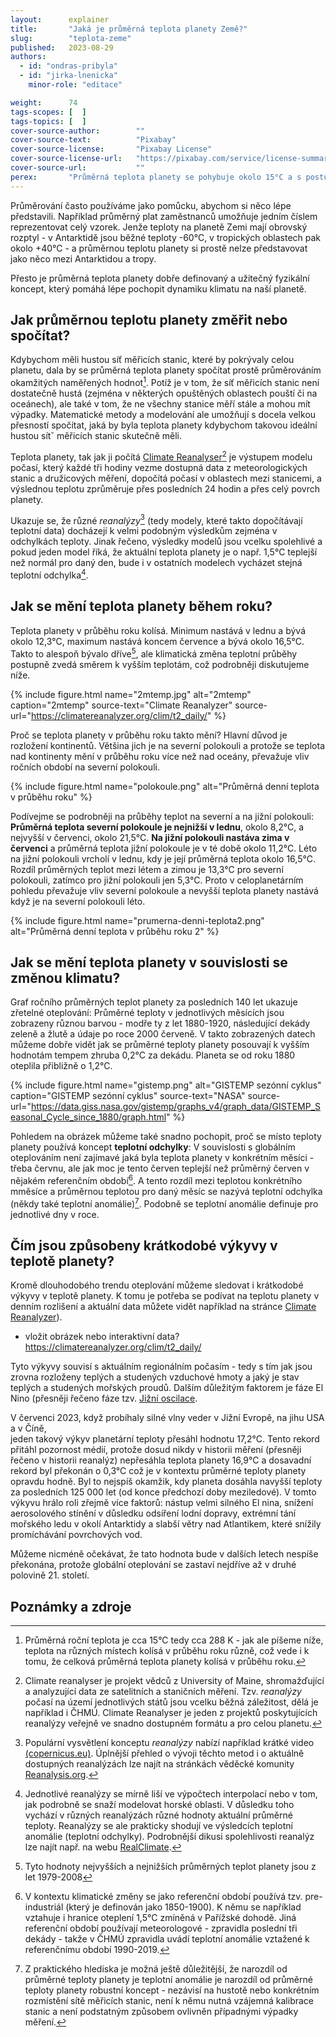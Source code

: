 ```yaml
---
layout:      explainer
title:       "Jaká je průměrná teplota planety Země?"
slug:        "teplota-zeme"
published:   2023-08-29
authors:
  - id: "ondras-pribyla"
  - id: "jirka-lnenicka"
    minor-role: "editace"

weight:      74
tags-scopes: [  ]
tags-topics: [  ]
cover-source-author:        ""
cover-source-text:          "Pixabay"
cover-source-license:       "Pixabay License"
cover-source-license-url:   "https://pixabay.com/service/license-summary/"
cover-source-url:           ""
perex:       "Průměrná teplota planety se pohybuje okolo 15°C a s postupující klimatickou změnou pomalu roste tempem zhruba 0,2°C za dekádu. Otázka průměrné teploty planety je ale trochu komplikovanější - záleží totiž například na ročních obdobích - a vyplatí se podívat na ni podrobněji."
---
```


Průměrování často používáme jako pomůcku, abychom si něco lépe představili. Například průměrný plat zaměstnanců umožňuje jedním číslem reprezentovat celý vzorek. Jenže teploty na planetě Zemi mají obrovský rozptyl - v Antarktidě jsou běžné teploty -60°C, v tropických oblastech pak okolo +40°C  - a průměrnou teplotu planety si prostě nelze představovat jako něco mezi Antarktidou a tropy. 

Přesto je průměrná teplota planety dobře definovaný a užitečný fyzikální koncept, který pomáhá lépe pochopit dynamiku klimatu na naší planetě. 

## Jak průměrnou teplotu planety změřit nebo spočítat?

Kdybychom měli hustou síť měřicích stanic, které by pokrývaly celou planetu, dala by se průměrná teplota planety spočítat prostě průměrováním okamžitých naměřených hodnot[^prumernateplota]. Potíž je v tom, že síť měřicích stanic není dostatečně hustá (zejména v některých opuštěných oblastech pouští či na oceánech), ale také v tom, že ne všechny stanice měří stále a mohou mít výpadky. Matematické metody a modelování ale umožňují s docela velkou přesností spočítat, jaká by byla teplota planety kdybychom takovou ideální hustou sítˇ měřicích stanic skutečně měli.

Teplota planety, tak jak ji počítá [Climate Reanalyser](https://climatereanalyzer.org/clim/t2_daily/)[^climatereanalyser] je výstupem modelu počasí, který každé tři hodiny vezme dostupná data z meteorologických stanic a družicových měření, dopočítá počasí v oblastech mezi stanicemi, a výslednou teplotu zprůměruje přes posledních 24 hodin a přes celý povrch planety.

Ukazuje se, že různé *reanalýzy*[^reanalysis_def] (tedy modely, které takto dopočítávají teplotní data) docházejí k velmi podobným výsledkům zejména v odchylkách teploty. Jinak řečeno, výsledky modelů jsou vcelku spolehlivé a pokud jeden model říká, že aktuální teplota planety je o např. 1,5°C teplejší než normál pro daný den, bude i v ostatních modelech vycházet stejná teplotní odchylka[^reanalyse_differences]. 


## Jak se mění teplota planety během roku?

Teplota planety v průběhu roku kolísá. Minimum nastává v lednu a bývá okolo 12,3°C, maximum nastává koncem července a bývá okolo 16,5°C. Takto to alespoň bývalo dříve[^ref_max], ale klimatická změna teplotní průběhy postupně zvedá směrem k vyšším teplotám, což podrobněji diskutujeme níže. 

{% include figure.html
    name="2mtemp.jpg"
    alt="2mtemp"
    caption="2mtemp"
    source-text="Climate Reanalyzer"
    source-url="https://climatereanalyzer.org/clim/t2_daily/"
%}

Proč se teplota planety v průběhu roku takto mění? Hlavní důvod je rozložení kontinentů. Většina jich je na severní polokouli a protože se teplota nad kontinenty mění v průběhu roku více než nad oceány, převažuje vliv ročních období na severní polokouli.

{% include figure.html
    name="polokoule.png"
    alt="Průměrná denní teplota v průběhu roku"
%}

 Podívejme se podrobněji na průběhy teplot na severní a na jižní polokouli: **Průměrná teplota severní polokoule je nejnižší v lednu**, okolo 8,2°C,  a nejvyšší v červenci, okolo 21,5°C. **Na jižní polokouli nastáva zima v červenci** a průměrná teplota jižní polokoule je v té době okolo 11,2°C. Léto na jižní polokouli vrcholí v lednu, kdy je její průměrná teplota okolo 16,5°C. Rozdíl průměrných teplot  mezi létem a zimou je 13,3°C pro severní polokouli, zatímco pro jižní polokouli jen 5,3°C. Proto v celoplanetárním pohledu převažuje vliv severní polokoule a nevyšší teplota planety nastává když je na severní polokouli léto.  

{% include figure.html
    name="prumerna-denni-teplota2.png"
    alt="Průměrná denní teplota v průběhu roku 2"
%}

## Jak se mění teplota planety v souvislosti se změnou klimatu?

Graf ročního průměrných teplot planety za posledních 140 let ukazuje zřetelné oteplování: Průměrné teploty v jednotlivých měsících jsou zobrazeny různou barvou - modře ty z let 1880-1920, následující dekády zeleně a žlutě a údaje po roce 2000 červeně. V takto zobrazených datech můžeme dobře vidět jak se průměrné teploty planety posouvají k vyšším hodnotám tempem zhruba 0,2°C za dekádu.  Planeta se od roku 1880 oteplila přibližně o 1,2°C.

{% include figure.html
    name="gistemp.png"
    alt="GISTEMP sezónní cyklus"
    caption="GISTEMP sezónní cyklus"
    source-text="NASA"
    source-url="https://data.giss.nasa.gov/gistemp/graphs_v4/graph_data/GISTEMP_Seasonal_Cycle_since_1880/graph.html"
%}

Pohledem na obrázek můžeme také snadno pochopit, proč se místo teploty planety používá koncept **teplotní odchylky**: V souvislosti s globálním oteplováním není zajímavé jaká byla teplota planety v konkrétním měsíci - třeba červnu, ale jak moc je tento červen teplejší než průměrný červen v nějakém referenčním období[^referencni_obdobi]. A tento rozdíl mezi teplotou konkrétního mměsíce a průměrnou teplotou pro daný měsíc se nazývá teplotní odchylka (někdy také teplotní anomálie)[^T_anomaly]. Podobně se teplotní anomálie definuje pro jednotlivé dny v roce.    

## Čím jsou způsobeny krátkodobé výkyvy v teplotě planety?

Kromě dlouhodobého trendu oteplování můžeme sledovat i krátkodobé výkyvy v teplotě planety. K tomu je potřeba se podívat na teplotu planety v denním rozlišení a aktuální data můžete vidět například na stránce [Climate Reanalyzer](https://climatereanalyzer.org/clim/t2_daily/)).

- vložit obrázek nebo interaktivní data? https://climatereanalyzer.org/clim/t2_daily/

Tyto výkyvy souvisí s aktuálním regionálním počasím - tedy s tím jak jsou zrovna rozloženy teplých a studených vzduchové hmoty a jaký je stav teplých a studených mořských proudů. Dalším důležitým faktorem je  fáze El Nino (přesněji řečeno fáze tzv. [Jižní oscilace](https://cs.wikipedia.org/wiki/El_Ni%C3%B1o).

V červenci 2023, když probíhaly silné vlny veder v Jižní Evropě, na jihu USA a v Číně,    
jeden takový výkyv planetární teploty přesáhl hodnotu 17,2°C. Tento rekord přitáhl pozornost médií, protože dosud nikdy v historii měření (přesněji řečeno v historii reanalýz) nepřesáhla teplota planety 16,9°C a dosavadní rekord byl překonán o 0,3°C což je v kontextu průměrné teploty planety opravdu hodně. Byl to nejspíš okamžik, kdy planeta dosáhla navyšší teploty za posledních 125 000 let (od konce předchozí doby meziledové). V tomto výkyvu hrálo roli zřejmě více faktorů: nástup velmi silného El nina, snížení aerosolového stínění v důsledku odsíření lodní dopravy, extrémní tání mořského ledu v okolí Antarktidy a slabší větry nad Atlantikem, které snížily promíchávání povrchových vod.   

Můžeme nicméně očekávat, že tato hodnota bude v dalších letech nespíše překonána, protože globální oteplování se zastaví nejdříve až v druhé polovině 21. století.



## Poznámky a zdroje

[^referencni_obdobi]: V kontextu klimatické změny se jako referenční období používá tzv. pre-industriál (který je definován jako 1850-1900). K němu se například vztahuje i hranice oteplení 1,5°C zmíněná v Pařížské dohodě. Jiná referenční období používají meteorologové - zpravidla poslední tři dekády - takže v ČHMÚ zpravidla uvádí teplotní anomálie vztažené k referenčnímu období 1990-2019.
[^T_anomaly]: Z praktického hlediska je možná ještě důležitější, že narozdíl od průměrné teploty planety je teplotní anomálie je narozdíl od průměrné teploty planety robustní koncept - nezávisí na hustotě nebo konkrétním rozmístění sítě měřicích stanic, není k němu nutná vzájemná kalibrace stanic a není podstatným způsobem ovlivněn případnými výpadky měření. 
[^ref_max]: Tyto hodnoty nejvyšších a nejnižších průměrných teplot planety jsou z let  1979-2008
[^prumernateplota]: Průměrná roční teplota je cca 15°C tedy cca 288 K - jak ale píšeme níže, teplota na různých místech kolísá v průběhu roku různě, což vede i k tomu, že celková průměrná teplota planety kolísá v průběhu roku.
[^climatereanalyser]: Climate reanalyser je projekt vědců z University of Maine, shromažďující a analyzující data ze satelitních a staničních měření. Tzv. *reanalýzy* počasí na území jednotlivých států jsou vcelku běžná záležitost, dělá je například i ČHMÚ. Climate Reanalyser je jeden z projektů poskytujících reanalýzy veřejně ve snadno dostupném formátu a pro celou planetu. 
[^reanalysis_def]: Populární vysvětlení konceptu *reanalýzy* nabízí například krátké video [(copernicus.eu)](https://climate.copernicus.eu/providing-consistent-picture-changes-climate-and-air-quality). Úplnější přehled o vývoji těchto metod i o aktuálně dostupných reanalýzách lze najít na stránkách věděcké komunity [Reanalysis.org](https://reanalyses.org/). 
[^reanalyse_differences]: Jednotlivé reanalýzy se mírně liší ve výpočtech interpolací nebo v tom, jak podrobně se snaží modelovat horské oblasti. V důsledku toho vychází v různých reanalýzách různé hodnoty aktuální průměrné teploty. Reanalýzy se ale prakticky shodují ve výsledcích teplotní anomálie (teplotní odchylky). Podrobnější dikusi spolehlivosti reanalýz lze najít např. na webu [RealClimate](https://www.realclimate.org/index.php/archives/2017/08/observations-reanalyses-and-the-elusive-absolute-global-mean-temperature/). 

